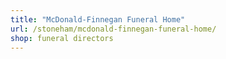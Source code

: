 ```yaml
---
title: "McDonald-Finnegan Funeral Home"
url: /stoneham/mcdonald-finnegan-funeral-home/
shop: funeral directors
---
```

